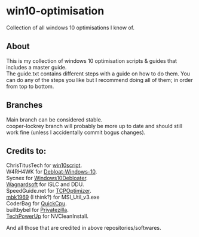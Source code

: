 # win10-optimisation
Collection of all windows 10 optimisations I know of.

## About
This is my collection of windows 10 optimisation scripts & guides that includes a master guide.  
The guide.txt contains different steps with a guide on how to do them. You can do any of the steps you like but I recommend doing all of them; in order from top to bottom.

## Branches
Main branch can be considered stable.  
cooper-lockrey branch will probably be more up to date and should still work fine (unless I accidentally commit bogus changes).  

## Credits to:
ChrisTitusTech for [win10script](https://github.com/ChrisTitusTech/win10script).  
W4RH4WK for [Debloat-Windows-10](https://github.com/W4RH4WK/Debloat-Windows-10).  
Sycnex for [Windows10Debloater](https://github.com/Sycnex/Windows10Debloater).  
[Wagnardsoft](https://www.wagnardsoft.com/forums/) for ISLC and DDU.  
SpeedGuide.net for [TCPOptimizer](https://www.speedguide.net/downloads.php).  
[mbk1969](https://forums.guru3d.com/members/mbk1969.247876/) (I think?) for MSI_Util_v3.exe  
CoderBag for [QuickCpu](https://coderbag.com/product/quickcpu).  
builtbybel for [Privatezilla](https://github.com/builtbybel/privatezilla).  
[TechPowerUp](https://www.techpowerup.com/) for NVCleanInstall.

And all those that are credited in above repositories/softwares.
